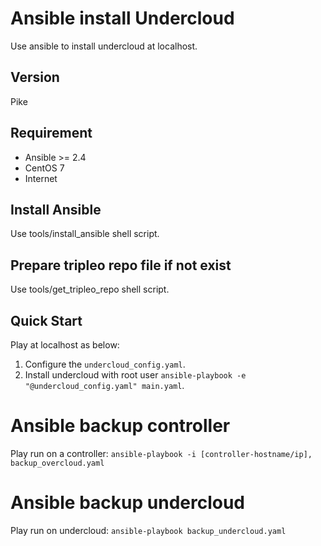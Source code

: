 # Ansible install Undercloud
Use ansible to install undercloud at localhost.

## Version
Pike

## Requirement
* Ansible >= 2.4
* CentOS 7
* Internet

## Install Ansible
Use tools/install_ansible shell script.

## Prepare tripleo repo file if not exist
Use tools/get_tripleo_repo shell script.

## Quick Start
Play at localhost as below:
1. Configure the `undercloud_config.yaml`.
2. Install undercloud with root user `ansible-playbook -e "@undercloud_config.yaml" main.yaml`.

# Ansible backup controller
Play run on a controller:
`ansible-playbook -i [controller-hostname/ip], backup_overcloud.yaml`

# Ansible backup undercloud
Play run on undercloud:
`ansible-playbook backup_undercloud.yaml`
